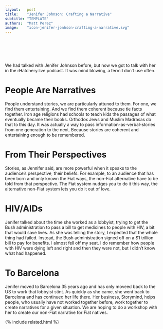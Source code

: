```yaml
---
layout:   post
title:    "Jenifer Johnson: Crafting a Narrative"
subtitle: "TEMPLATE"
authors:  "Matt Perez"
image:    "icon-jenifer-jonhson-crafting-a-narrative.svg"
---
```


<div style="display:none;">
 <p>We had talked with Jenifer Johnson before, but now we got to talk with her in the rHatchery.live podcast. It was mind blowing, a term I don&rsquo;t use often.</p>
</div>

<h1>&nbsp;</h1>
 <p>We had talked with Jenifer Johnson before, but now we got to talk with her in the rHatchery.live podcast. It was mind blowing, a term I don&rsquo;t use often.</p>

<h1>People Are Narratives</h1>
 <p>People understand stories, we are particularly attuned to them. For one, we find them entertaining. And we find them coherent because tie facts together. Iron age religions had schools to teach kids the passages of what eventually became their books. Orthodox Jews and Muslim Madrasas do that to this day. It was actually a way to pass information-as-verbal-stories from one generation to the next. Because stories are coherent and entertaining enough to be remembered.</p>

<h1>From Their Perspectives</h1>
 <p>Stories, as Jennifer said, are more powerful when it speaks to the audience&rsquo;s perspective, their beliefs. For example, to an audience that has been born and only known the <span class='_paradigm'>Fiat</span> ways, the non-<span class='_paradigm'>Fiat</span> alternative have to be told from that perspective. <span cass='_quotespan'>The <span class='_paradigm'>Fiat</span> system nudges you to do it this way, the alternative non-<span class='_paradigm'>Fiat</span> system lets you do it out of love.</span></p>

<h1>HIV/AIDs</h1>
 <p>Jenifer talked about the time she worked as a lobbyist, trying to get the Bush administration to pass a bill to get medicines to people with HIV, a bit that would save lives. As she was telling the story, I expected that the whole thing had failed. Instead, the Bush administration signed off on a $1 trillion bill to pay for benefits. I almost fell off my seat. I do remember how people with HIV were dying left and right and then they were not, but I didn&rsquo;t know what had happened.</p>

<h1>To Barcelona</h1>
 <p>Jenifer moved to Barcelona 35 years ago and has only moveed back to the US to work that lobbyist stint. As quickly as she came, she went back to Barcelona and has continued her life there. Her business, Storymind, helps people, who usually have not worked together before, work together to create narratives for a given situation. We are hoping to do a workshop with her to create our non-<span class='_paradigm'>Fiat</span> narrative for <span class='_paradigm'>Fiat</span> natives.</p>

{% include related.html %}